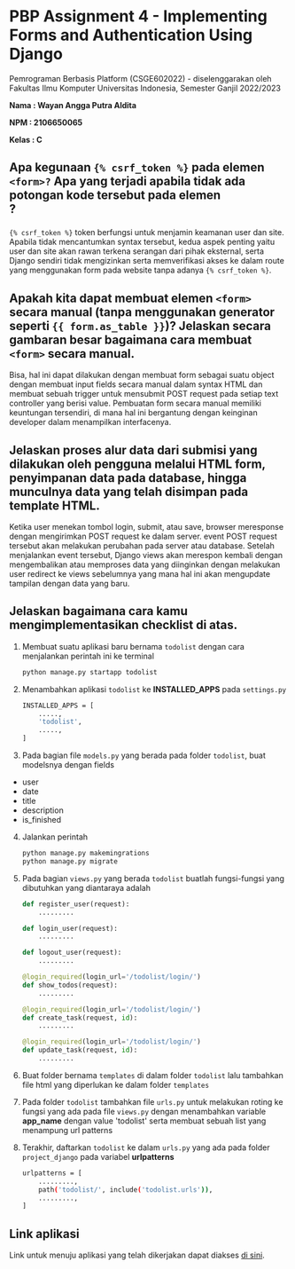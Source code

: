 
# PBP Assignment 4 - Implementing Forms and Authentication Using Django

Pemrograman Berbasis Platform (CSGE602022) - diselenggarakan oleh 
Fakultas Ilmu Komputer Universitas Indonesia, Semester Ganjil 2022/2023

**Nama  : Wayan Angga Putra Aldita**

**NPM   : 2106650065**

**Kelas : C**

## Apa kegunaan `{% csrf_token %}` pada elemen `<form>?` Apa yang terjadi apabila tidak ada potongan kode tersebut pada elemen <form>?
`{% csrf_token %}` token berfungsi untuk menjamin keamanan user dan site.  Apabila tidak mencantumkan syntax tersebut, kedua aspek penting yaitu user dan site akan rawan terkena serangan dari pihak eksternal, serta Django sendiri tidak mengizinkan serta memverifikasi akses ke dalam route yang menggunakan form pada website tanpa adanya `{% csrf_token %}`.

## Apakah kita dapat membuat elemen `<form>` secara manual (tanpa menggunakan generator seperti `{{ form.as_table }}`)? Jelaskan secara gambaran besar bagaimana cara membuat `<form>` secara manual.
Bisa, hal ini dapat dilakukan dengan membuat form sebagai suatu object dengan membuat input fields secara manual dalam syntax HTML dan membuat sebuah trigger untuk mensubmit POST request pada setiap text controller yang berisi value. Pembuatan form secara manual memiliki keuntungan tersendiri, di mana hal ini bergantung dengan keinginan developer dalam menampilkan interfacenya.

## Jelaskan proses alur data dari submisi yang dilakukan oleh pengguna melalui HTML form, penyimpanan data pada database, hingga munculnya data yang telah disimpan pada template HTML.
Ketika user menekan tombol login, submit, atau save, browser meresponse dengan mengirimkan POST request ke dalam server. event POST request tersebut akan melakukan perubahan pada server atau database. Setelah menjalankan event tersebut, Django views akan merespon kembali dengan mengembalikan atau memproses data yang diinginkan dengan melakukan user redirect  ke views sebelumnya yang mana hal ini akan mengupdate tampilan dengan data yang baru.

## Jelaskan bagaimana cara kamu mengimplementasikan checklist di atas.
1. Membuat suatu aplikasi baru bernama `todolist` dengan cara menjalankan perintah ini ke terminal
    ```bash
    python manage.py startapp todolist
    ```

2. Menambahkan aplikasi `todolist` ke **INSTALLED_APPS** pada `settings.py`
    ```bash
    INSTALLED_APPS = [
        .....,
        'todolist',
        .....,
    ]
    ```

3. Pada bagian file `models.py` yang berada pada folder `todolist`, buat modelsnya dengan fields
- user
- date
- title
- description
- is_finished

4. Jalankan perintah
    ```bash
    python manage.py makemingrations
    python manage.py migrate
    ```

5. Pada bagian `views.py` yang berada `todolist` buatlah fungsi-fungsi yang dibutuhkan yang diantaraya adalah
    ```python
    def register_user(request):
        .........

    def login_user(request):
        .........

    def logout_user(request):
        .........

    @login_required(login_url='/todolist/login/')
    def show_todos(request):
        .........

    @login_required(login_url='/todolist/login/')
    def create_task(request, id):
        .........

    @login_required(login_url='/todolist/login/')
    def update_task(request, id):
        .........
    ```

6. Buat folder bernama `templates` di dalam folder `todolist` lalu tambahkan file html yang diperlukan ke dalam folder `templates`

7. Pada folder `todolist` tambahkan file `urls.py` untuk melakukan roting ke fungsi yang ada pada file `views.py` dengan menambahkan variable **app_name** dengan  value 'todolist' serta membuat sebuah list yang menampung url patterns

8. Terakhir, daftarkan `todolist` ke dalam `urls.py` yang ada pada folder `project_django` pada variabel **urlpatterns**
    ```bash
    urlpatterns = [
        .........,
        path('todolist/', include('todolist.urls')),
        .........,
    ]
    ```

## Link aplikasi
Link untuk menuju aplikasi yang telah dikerjakan dapat diakses [di sini](https://pbp-tugas-2-angga.herokuapp.com/todolist/).
